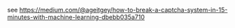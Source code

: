 see https://medium.com/@ageitgey/how-to-break-a-captcha-system-in-15-minutes-with-machine-learning-dbebb035a710
